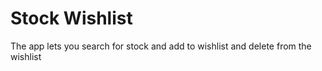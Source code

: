 # Stock Wishlist

The app lets  you search for stock and add to wishlist and delete from the wishlist

